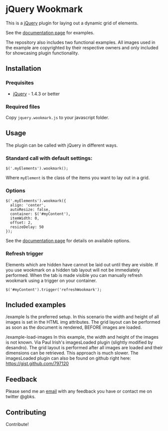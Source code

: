 jQuery Wookmark
===============

This is a [jQuery](http://www.jquery.com) plugin for laying out a dynamic grid of elements.

See the [documentation page](http://www.wookmark.com/jquery-plugin) for examples.

The repository also includes two functional examples. All images used in the example are copyrighted 
by their respective owners and only included for showcasing plugin functionality.


Installation
------------

### Prequisites

 * [jQuery](http://www.jquery.com) - 1.4.3 or better
 
### Required files

Copy `jquery.wookmark.js` to your javascript folder.


Usage
-----

The plugin can be called with jQuery in different ways.
    
### Standard call with default settings:

    $('.myElements').wookmark();
    
Where `myElement` is the class of the items you want to lay out in a grid.

### Options

    $('.myElements').wookmark({
      align: 'center',
      autoResize: false,
      container: $('#myContent'),
      itemWidth: 0,
      offset: 2,
      resizeDelay: 50
    });

See the [documentation page](http://www.wookmark.com/jquery-plugin) for details on available options.

### Refresh trigger

Elements which are hidden have cannot be laid out until they are visible. If you use wookmark on a hidden tab layout will not be immediately performed. When the tab is made visible you can manually refresh wookmark using a trigger on your container.

    $('#myContent').trigger('refreshWookmark');


Included examples
-----------------

/example
Is the preferred setup. In this scenario the width and height of all images is set in the HTML img attributes. 
The grid layout can be performed as soon as the document is rendered, BEFORE images are loaded.

/example-load-images
In this example, the width and height of the images is not known. Via Paul Irish's imagesLoaded plugin (slightly
modified by desandro). The grid layout is performed after all images are loaded and their dimensions can be
retrieved. This approach is much slower. The imagesLoaded plugin can also be found on github right here:
https://gist.github.com/797120


Feedback
--------

Please send me an [email](chri@sto.ph) with any feedback you have or contact me on twitter @gbks.

Contributing
------------

Contribute!
